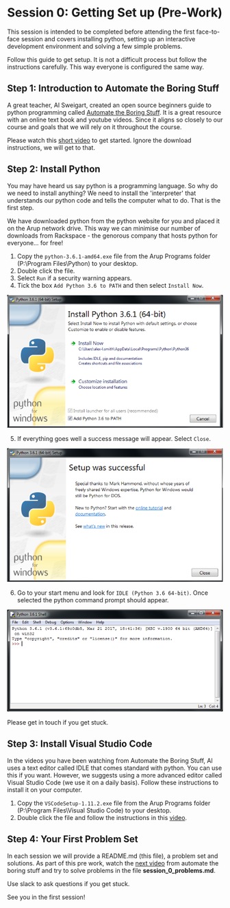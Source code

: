 # Session 0: Getting Set up (Pre-Work)

This session is intended to be completed before attending the first face-to-face session and covers installing python, setting up an interactive development environment and solving a few simple problems.

Follow this guide to get setup. It is not a difficult process but follow the instructions carefully. This way everyone is configured the same way.

## Step 1: Introduction to Automate the Boring Stuff

A great teacher, Al Sweigart, created an open source beginners guide to python programming called [Automate the Boring Stuff](https://automatetheboringstuff.com/). It is a great resource with an online text book and youtube videos. Since it aligns so closely to our course and goals that we will rely on it throughout the course.

Please watch this [short video](https://youtu.be/1F_OgqRuSdI) to get started. Ignore the download instructions, we will get to that.

## Step 2: Install Python

You may have heard us say python is a programming language. So why do we need to install anything? We need to install the 'interpreter' that understands our python code and tells the computer what to do. That is the first step.

We have downloaded python from the python website for you and placed it on the Arup network drive. This way we can minimise our number of downloads from Rackspace - the genorous company that hosts python for everyone... for free!

1. Copy the `python-3.6.1-amd64.exe` file from the Arup Programs folder (P:\Program Files\Python) to your desktop.
2. Double click the file.
3. Select `Run` if a security warning appears.
4. Tick the box `Add Python 3.6 to PATH` and then select `Install Now`.

![](./Resources/PythonInstallImages/Step1.png)

5. If everything goes well a success message will appear. Select `Close`.

![](./Resources/PythonInstallImages/Step2.png)

6. Go to your start menu and look for `IDLE (Python 3.6 64-bit)`. Once selected the python command prompt should appear.

![](./Resources/PythonInstallImages/Step3.png)

Please get in touch if you get stuck.

## Step 3: Install Visual Studio Code

In the videos you have been watching from Automate the Boring Stuff, Al uses a text editor called IDLE that comes standard with python. You can use this if you want. However, we suggests using a more advanced editor called Visual Studio Code (we use it on a daily basis). Follow these instructions to install it on your computer.

1. Copy the `VSCodeSetup-1.11.2.exe` file from the Arup Programs folder (P:\Program Files\Visual Studio Code) to your desktop.
2. Double click the file and follow the instructions in this [video](https://youtu.be/8tkuu0Rugg4?t=1m34s).

## Step 4: Your First Problem Set

In each session we will provide a README.md (this file), a problem set and solutions. As part of this pre work, watch the [next video](https://youtu.be/7qHMXu99d88) from automate the boring stuff and try to solve problems in the file __session_0_problems.md__.

Use slack to ask questions if you get stuck.

See you in the first session!
 